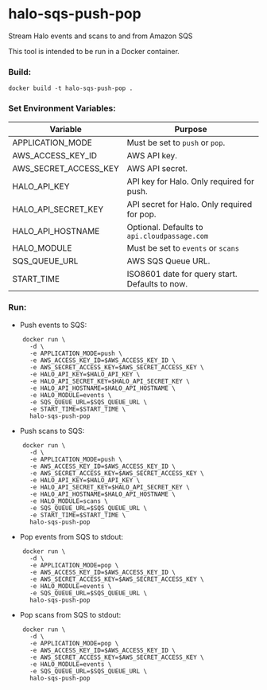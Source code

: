 # halo-sqs-push-pop
Stream Halo events and scans to and from Amazon SQS


This tool is intended to be run in a Docker container.


### Build:

`docker build -t halo-sqs-push-pop .`

### Set Environment Variables:

| Variable                | Purpose                                         |
|-------------------------|-------------------------------------------------|
| APPLICATION_MODE        | Must be set to `push` or `pop`.                 |
| AWS_ACCESS_KEY_ID       | AWS API key.                                    |
| AWS_SECRET_ACCESS_KEY   | AWS API secret.                                 |
| HALO_API_KEY            | API key for Halo. Only required for push.       |
| HALO_API_SECRET_KEY     | API secret for Halo. Only required for pop.     |
| HALO_API_HOSTNAME       | Optional. Defaults to `api.cloudpassage.com`    |
| HALO_MODULE             | Must be set to `events` or `scans`              |
| SQS_QUEUE_URL           | AWS SQS Queue URL.                              |
| START_TIME              | ISO8601 date for query start.  Defaults to now. |


### Run:

* Push events to SQS:

```
    docker run \
      -d \
      -e APPLICATION_MODE=push \
      -e AWS_ACCESS_KEY_ID=$AWS_ACCESS_KEY_ID \
      -e AWS_SECRET_ACCESS_KEY=$AWS_SECRET_ACCESS_KEY \
      -e HALO_API_KEY=$HALO_API_KEY \
      -e HALO_API_SECRET_KEY=$HALO_API_SECRET_KEY \
      -e HALO_API_HOSTNAME=$HALO_API_HOSTNAME \
      -e HALO_MODULE=events \
      -e SQS_QUEUE_URL=$SQS_QUEUE_URL \
      -e START_TIME=$START_TIME \
      halo-sqs-push-pop

```

* Push scans to SQS:

```
    docker run \
      -d \
      -e APPLICATION_MODE=push \
      -e AWS_ACCESS_KEY_ID=$AWS_ACCESS_KEY_ID \
      -e AWS_SECRET_ACCESS_KEY=$AWS_SECRET_ACCESS_KEY \
      -e HALO_API_KEY=$HALO_API_KEY \
      -e HALO_API_SECRET_KEY=$HALO_API_SECRET_KEY \
      -e HALO_API_HOSTNAME=$HALO_API_HOSTNAME \
      -e HALO_MODULE=scans \
      -e SQS_QUEUE_URL=$SQS_QUEUE_URL \
      -e START_TIME=$START_TIME \
      halo-sqs-push-pop

```

* Pop events from SQS to stdout:

```
    docker run \
      -d \
      -e APPLICATION_MODE=pop \
      -e AWS_ACCESS_KEY_ID=$AWS_ACCESS_KEY_ID \
      -e AWS_SECRET_ACCESS_KEY=$AWS_SECRET_ACCESS_KEY \
      -e HALO_MODULE=events \
      -e SQS_QUEUE_URL=$SQS_QUEUE_URL \
      halo-sqs-push-pop

```

* Pop scans from SQS to stdout:

```
    docker run \
      -d \
      -e APPLICATION_MODE=pop \
      -e AWS_ACCESS_KEY_ID=$AWS_ACCESS_KEY_ID \
      -e AWS_SECRET_ACCESS_KEY=$AWS_SECRET_ACCESS_KEY \
      -e HALO_MODULE=events \
      -e SQS_QUEUE_URL=$SQS_QUEUE_URL \
      halo-sqs-push-pop

```
